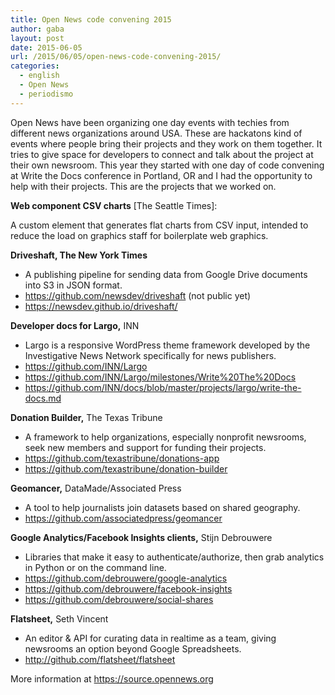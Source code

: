 ```yaml
---
title: Open News code convening 2015
author: gaba
layout: post
date: 2015-06-05
url: /2015/06/05/open-news-code-convening-2015/
categories:
  - english
  - Open News
  - periodismo
---
```

Open News have been organizing one day events with techies from different news organizations around USA. These are hackatons kind of events where people bring their projects and they work on them together. It tries to give space for developers to connect and talk about the project at their own newsroom. This year they started with one day of code convening at Write the Docs conference in Portland, OR and I had the opportunity to help with their projects. This are the projects that we worked on.

**Web component CSV charts** [The Seattle Times]:
  
A custom element that generates flat charts from CSV input, intended to reduce the load on graphics staff for boilerplate web graphics.

**Driveshaft, The New York Times**

  * A publishing pipeline for sending data from Google Drive documents into S3 in JSON format.
  * <https://github.com/newsdev/driveshaft> (not public yet)
  * <https://newsdev.github.io/driveshaft/>

**Developer docs for Largo,** INN

  * Largo is a responsive WordPress theme framework developed by the Investigative News Network specifically for news publishers.
  * <https://github.com/INN/Largo>
  * <https://github.com/INN/Largo/milestones/Write%20The%20Docs>
  * <https://github.com/INN/docs/blob/master/projects/largo/write-the-docs.md>

**Donation Builder,** The Texas Tribune

  * A framework to help organizations, especially nonprofit newsrooms, seek new members and support for funding their projects.
  * <https://github.com/texastribune/donations-app>
  * https://github.com/texastribune/donation-builder

**Geomancer,** DataMade/Associated Press

  * A tool to help journalists join datasets based on shared geography.
  * <https://github.com/associatedpress/geomancer>

**Google Analytics/Facebook Insights clients,** Stijn Debrouwere

  * Libraries that make it easy to authenticate/authorize, then grab analytics in Python or on the command line.
  * <https://github.com/debrouwere/google-analytics>
  * <https://github.com/debrouwere/facebook-insights>
  * <https://github.com/debrouwere/social-shares>

**Flatsheet,** Seth Vincent

  * An editor & API for curating data in realtime as a team, giving newsrooms an option beyond Google Spreadsheets.
  * <http://github.com/flatsheet/flatsheet>

More information at <https://source.opennews.org>

&nbsp;